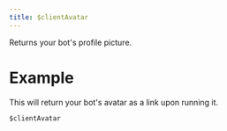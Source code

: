 ```yaml
---
title: $clientAvatar
---
```

Returns your bot's profile picture.

# Example
This will return your bot's avatar as a link upon running it.
```js
$clientAvatar
```

